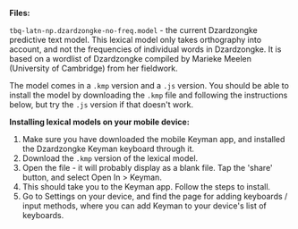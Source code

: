 **Files:**

```tbq-latn-np.dzardzongke-no-freq.model``` - the current Dzardzongke predictive text model. This lexical model only takes orthography into account, and not the frequencies of individual words in Dzardzongke. It is based on a wordlist of Dzardzongke compiled by Marieke Meelen (University of Cambridge) from her fieldwork.

The model comes in a ```.kmp``` version and a ```.js``` version. You should be able to install the model by downloading the ```.kmp``` file and following the instructions below, but try the ```.js``` version if that doesn't work. 


**Installing lexical models on your mobile device:**

1. Make sure you have downloaded the mobile Keyman app, and installed the Dzardzongke Keyman keyboard through it.
2. Download the ```.kmp``` version of the lexical model.
3. Open the file - it will probably display as a blank file. Tap the 'share' button, and select Open In > Keyman.
4. This should take you to the Keyman app. Follow the steps to install.
5. Go to Settings on your device, and find the page for adding keyboards / input methods, where you can add Keyman to your device's list of keyboards.
